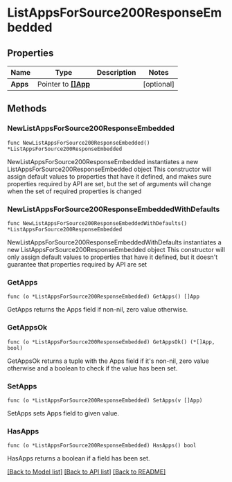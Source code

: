# ListAppsForSource200ResponseEmbedded

## Properties

Name | Type | Description | Notes
------------ | ------------- | ------------- | -------------
**Apps** | Pointer to [**[]App**](App.md) |  | [optional] 

## Methods

### NewListAppsForSource200ResponseEmbedded

`func NewListAppsForSource200ResponseEmbedded() *ListAppsForSource200ResponseEmbedded`

NewListAppsForSource200ResponseEmbedded instantiates a new ListAppsForSource200ResponseEmbedded object
This constructor will assign default values to properties that have it defined,
and makes sure properties required by API are set, but the set of arguments
will change when the set of required properties is changed

### NewListAppsForSource200ResponseEmbeddedWithDefaults

`func NewListAppsForSource200ResponseEmbeddedWithDefaults() *ListAppsForSource200ResponseEmbedded`

NewListAppsForSource200ResponseEmbeddedWithDefaults instantiates a new ListAppsForSource200ResponseEmbedded object
This constructor will only assign default values to properties that have it defined,
but it doesn't guarantee that properties required by API are set

### GetApps

`func (o *ListAppsForSource200ResponseEmbedded) GetApps() []App`

GetApps returns the Apps field if non-nil, zero value otherwise.

### GetAppsOk

`func (o *ListAppsForSource200ResponseEmbedded) GetAppsOk() (*[]App, bool)`

GetAppsOk returns a tuple with the Apps field if it's non-nil, zero value otherwise
and a boolean to check if the value has been set.

### SetApps

`func (o *ListAppsForSource200ResponseEmbedded) SetApps(v []App)`

SetApps sets Apps field to given value.

### HasApps

`func (o *ListAppsForSource200ResponseEmbedded) HasApps() bool`

HasApps returns a boolean if a field has been set.


[[Back to Model list]](../README.md#documentation-for-models) [[Back to API list]](../README.md#documentation-for-api-endpoints) [[Back to README]](../README.md)


